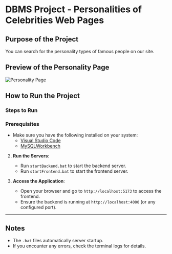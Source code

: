 # DBMS Project - Personalities of Celebrities Web Pages

## Purpose of the Project
You can search for the personality types of famous people on our site.

## Preview of the Personality Page
![Personality Page](https://github.com/user-attachments/assets/b55dde96-4673-4c2e-a385-b2f31cd4c8a0)

## How to Run the Project

### Steps to Run

### Prerequisites
- Make sure you have the following installed on your system:
  - [Visual Studio Code](https://code.visualstudio.com/)
  - [MySQLWorkbench](https://dev.mysql.com/downloads/workbench/)

2. **Run the Servers**:
   - Run `startBackend.bat` to start the backend server.
   - Run `startFrontend.bat` to start the frontend server.

3. **Access the Application**:
   - Open your browser and go to `http://localhost:5173` to access the frontend.
   - Ensure the backend is running at `http://localhost:4000` (or any configured port).

---

## Notes
- The `.bat` files automatically server startup.
- If you encounter any errors, check the terminal logs for details.
